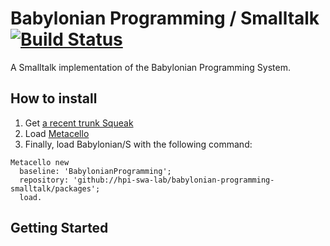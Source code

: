 # Babylonian Programming / Smalltalk [![Build Status](https://travis-ci.com/hpi-swa-lab/babylonian-programming-smalltalk.svg?token=bqyHR3eLHhu2pssQTD6R&branch=master)](https://travis-ci.com/hpi-swa-lab/babylonian-programming-smalltalk)

A Smalltalk implementation of the Babylonian Programming System.

## How to install
1. Get [a recent trunk Squeak](http://www.squeak.org)
2. Load [Metacello](https://github.com/dalehenrich/metacello-work)
3. Finally, load Babylonian/S with the following command:

```Smalltalk
Metacello new
  baseline: 'BabylonianProgramming';
  repository: 'github://hpi-swa-lab/babylonian-programming-smalltalk/packages';
  load.
```

## Getting Started

